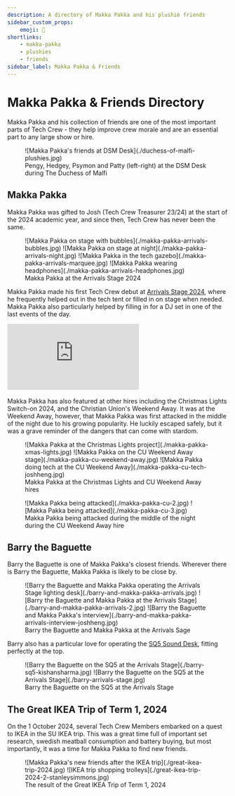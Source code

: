 ```yaml
---
description: A directory of Makka Pakka and his plushie friends
sidebar_custom_props:
    emoji: 🧸
shortlinks:
    - makka-pakka
    - plushies
    - friends
sidebar_label: Makka Pakka & Friends
---
```

# Makka Pakka & Friends Directory

Makka Pakka and his collection of friends are one of the most important parts of Tech Crew - they help improve crew
morale and are an essential part to any large show or hire.

<figure>
![Makka Pakka's friends at DSM Desk](./duchess-of-malfi-plushies.jpg)
<figcaption>Pengy, Hedgey, Psymon and Patty (left-right) at the DSM Desk during The Duchess of Malfi</figcaption>
</figure>

## Makka Pakka
Makka Pakka was gifted to Josh (Tech Crew Treasurer 23/24) at the start of the 2024 academic year, and since then,
Tech Crew has never been the same.

<figure>
<div class="img-gallery img-small">
![Makka Pakka on stage with bubbles](./makka-pakka-arrivals-bubbles.jpg)
![Makka Pakka on stage at night](./makka-pakka-arrivals-night.jpg)
![Makka Pakka in the tech gazebo](./makka-pakka-arrivals-marquee.jpg)
![Makka Pakka wearing headphones](./makka-pakka-arrivals-headphones.jpg)
</div>
<figcaption>Makka Pakka at the Arrivals Stage 2024</figcaption>
</figure>

Makka Pakka made his first Tech Crew debut at [Arrivals Stage 2024](/wiki/case-studies/arrivals-2024), where he
frequently helped out in the tech tent or filled in on stage when needed. Makka Pakka also particularly helped by
filling in for a DJ set in one of the last events of the day.

<div class="video-full">
  <iframe
    src="https://www.youtube.com/embed/yg9dulfQpjw?si=hPr4i0ljPjCWlblW"
    title="YouTube video player"
    frameborder="0"
    allow="accelerometer; autoplay; clipboard-write; encrypted-media; gyroscope; picture-in-picture; web-share"
    referrerpolicy="strict-origin-when-cross-origin"
    allowfullscreen
  ></iframe>
</div>


Makka Pakka has also featured at other hires including the Christmas Lights Switch-on 2024, and the Christian Union's
Weekend Away. It was at the Weekend Away, however, that Makka Pakka was first attacked in the middle of the night due
to his growing popularity. He luckily escaped safely, but it was a grave reminder of the dangers that can come with
stardom.

<figure>
<div class="img-gallery img-small">
![Makka Pakka at the Christmas Lights project](./makka-pakka-xmas-lights.jpg)
![Makka Pakka on the CU Weekend Away stage](./makka-pakka-cu-weekend-away.jpg)
![Makka Pakka doing tech at the CU Weekend Away](./makka-pakka-cu-tech-joshheng.jpg)
</div>
<figcaption>Makka Pakka at the Christmas Lights and CU Weekend Away hires</figcaption>
</figure>

<figure>
<div class="img-gallery img-small">
![Makka Pakka being attacked](./makka-pakka-cu-2.jpg)
![Makka Pakka being attacked](./makka-pakka-cu-3.jpg)
</div>
<figcaption>Makka Pakka being attacked during the middle of the night during the CU Weekend Away hire</figcaption>
</figure>


## Barry the Baguette

Barry the Baguette is one of Makka Pakka's closest friends. Wherever there is Barry the Baguette, Makka Pakka is likely
to be close by.

<figure>
<div class="img-gallery img-small">
![Barry the Baguette and Makka Pakka operating the Arrivals Stage lighting desk](./barry-and-makka-pakka-arrivals.jpg)
![Barry the Baguette and Makka Pakka at the Arrivals Stage](./barry-and-makka-pakka-arrivals-2.jpg)
![Barry the Baguette and Makka Pakka's interview](./barry-and-makka-pakka-arrivals-interview-joshheng.jpg)
</div>
<figcaption>Barry the Baguette and Makka Pakka at the Arrivals Sage</figcaption>
</figure>

Barry also has a particular love for operating the [SQ5 Sound Desk](/wiki/disciplines/sound/sound-desks), fitting
perfectly at the top.

<figure>
<div class="img-gallery img-small">
![Barry the Baguette on the SQ5 at the Arrivals Stage](./barry-sq5-kishansharma.jpg)
![Barry the Baguette on the SQ5 at the Arrivals Stage](./barry-arrivals-stage.jpg)
</div>

<figcaption>Barry the Baguette on the SQ5 at the Arrivals Stage</figcaption>
</figure>

## The Great IKEA Trip of Term 1, 2024
On the 1 October 2024, several Tech Crew Members embarked on a quest to IKEA in the SU IKEA trip. This was a great time
full of important set research, swedish meatball consumption and battery buying, but most importantly, it was a time
for Makka Pakka to find new friends.

<figure>
<div class="img-gallery">
![Makka Pakka's new friends after the IKEA trip](./great-ikea-trip-2024.jpg)
![IKEA trip shopping trolleys](./great-ikea-trip-2024-2-stanleysimmons.jpg)
</div>
<figcaption>The result of the Great IKEA Trip of Term 1, 2024</figcaption>
</figure>

